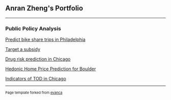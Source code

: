 ## Anran Zheng's Portfolio

---

### Public Policy Analysis

[Predict bike share trips in Philadelphia](/508_md/indego_bikeshare_prediction)

[Target a subsidy](/508_md/HomeCredit)

[Drug risk prediction in Chicago](/508_md/ChicagoMarijuana)

[Hedonic Home Price Prediction for Boulder](/508_md/MiamiHousingPrice)

[Indicators of TOD in Chicago](/508_md/ChicagoTOD)



---
<p style="font-size:11px">Page template forked from <a href="https://github.com/evanca/quick-portfolio">evanca</a></p>
<!-- Remove above link if you don't want to attribute -->
